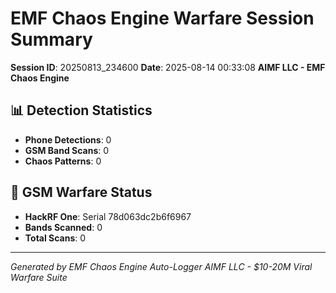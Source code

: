 # EMF Chaos Engine Warfare Session Summary
**Session ID**: 20250813_234600
**Date**: 2025-08-14 00:33:08
**AIMF LLC - EMF Chaos Engine**

## 📊 Detection Statistics
- **Phone Detections**: 0
- **GSM Band Scans**: 0
- **Chaos Patterns**: 0

## 📡 GSM Warfare Status
- **HackRF One**: Serial 78d063dc2b6f6967
- **Bands Scanned**: 0
- **Total Scans**: 0

---
*Generated by EMF Chaos Engine Auto-Logger*
*AIMF LLC - $10-20M Viral Warfare Suite*
